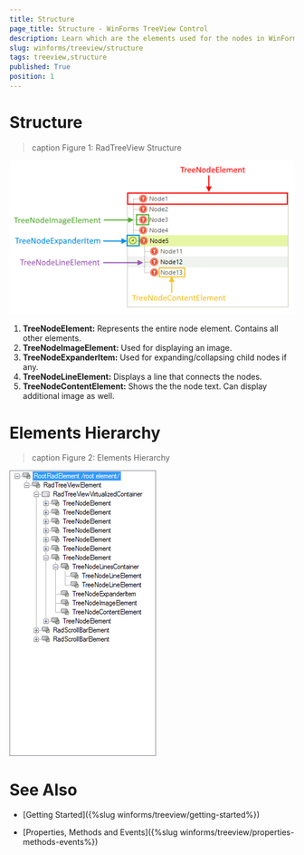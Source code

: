 ```yaml
---
title: Structure
page_title: Structure - WinForms TreeView Control
description: Learn which are the elements used for the nodes in WinForms TreeView, it shows the elements hierarchy as well.
slug: winforms/treeview/structure
tags: treeview,structure
published: True
position: 1
---
```


# Structure

>caption Figure 1: RadTreeView Structure

![treeview-structure 001](images/treeview-structure001.png)        

1. __TreeNodeElement:__ Represents the entire node element. Contains all other elements.
2. __TreeNodeImageElement:__ Used for displaying an image. 
3. __TreeNodeExpanderItem:__ Used for expanding/collapsing child nodes if any.
4. __TreeNodeLineElement:__ Displays a line that connects the nodes.
5. __TreeNodeContentElement:__ Shows the the node text. Can display additional image as well.

# Elements Hierarchy

>caption Figure 2: Elements Hierarchy

![treeview-structure 002](images/treeview-structure002.png) 

# See Also

* [Getting Started]({%slug winforms/treeview/getting-started%})

* [Properties, Methods and Events]({%slug winforms/treeview/properties-methods-events%})




